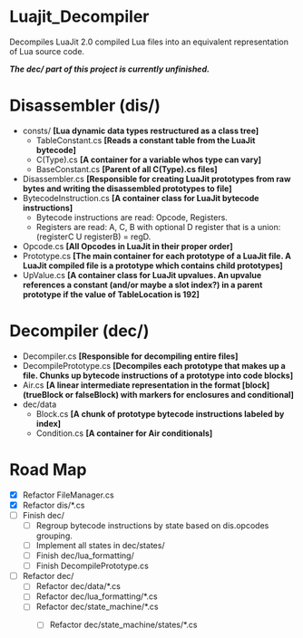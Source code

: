 # Luajit_Decompiler

Decompiles LuaJit 2.0 compiled Lua files into an equivalent representation of Lua source code.

***The dec/ part of this project is currently unfinished.***

# Disassembler (dis/)
- consts/ **[Lua dynamic data types restructured as a class tree]**
  - TableConstant.cs **[Reads a constant table from the LuaJit bytecode]**
  - C(Type).cs **[A container for a variable whos type can vary]**
  - BaseConstant.cs **[Parent of all C(Type).cs files]**
- Disassembler.cs **[Responsible for creating LuaJit prototypes from raw bytes and writing the disassembled prototypes to file]**
- BytecodeInstruction.cs **[A container class for LuaJit bytecode instructions]**
  - Bytecode instructions are read: Opcode, Registers.
  - Registers are read: A, C, B with optional D register that is a union: (registerC U registerB) = regD.
- Opcode.cs **[All Opcodes in LuaJit in their proper order]**
- Prototype.cs **[The main container for each prototype of a LuaJit file. A LuaJit compiled file is a prototype which contains child prototypes]**
- UpValue.cs **[A container class for LuaJit upvalues. An upvalue references a constant (and/or maybe a slot index?) in a parent prototype if the value of TableLocation is 192]**

# Decompiler (dec/)
- Decompiler.cs **[Responsible for decompiling entire files]**
- DecompilePrototype.cs **[Decompiles each prototype that makes up a file. Chunks up bytecode instructions of a prototype into code blocks]**
- Air.cs **[A linear intermediate representation in the format [block](trueBlock or falseBlock) with markers for enclosures and conditional]**
- dec/data
  - Block.cs **[A chunk of prototype bytecode instructions labeled by index]**
  - Condition.cs **[A container for Air conditionals]**
  
# Road Map
- [x] Refactor FileManager.cs
- [x] Refactor dis/*.cs
- [ ] Finish dec/
  - [ ] Regroup bytecode instructions by state based on dis.opcodes grouping.
  - [ ] Implement all states in dec/states/
  - [ ] Finish dec/lua_formatting/
  - [ ] Finish DecompilePrototype.cs
- [ ] Refactor dec/
  - [ ] Refactor dec/data/*.cs
  - [ ] Refactor dec/lua_formatting/*.cs
  - [ ] Refactor dec/state_machine/*.cs
    - [ ] Refactor dec/state_machine/states/*.cs
  
